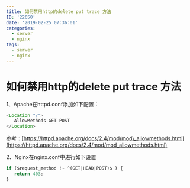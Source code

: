 ```yaml
---
title: 如何禁用http的delete put trace 方法
ID: '22650'
date: '2019-02-25 07:36:01'
categories:
  - server
  - nginx
tags:
  - server
  - nginx
---
```


# 如何禁用http的delete put trace 方法

1、Apache在httpd.conf添加如下配置：

``` js 
<Location "/">
   AllowMethods GET POST
</Location>
```

参考：[https://httpd.apache.org/docs/2.4/mod/mod\_allowmethods.html](https://httpd.apache.org/docs/2.4/mod/mod_allowmethods.html)

2、Nginx在nginx.conf中进行如下设置

``` js 
if ($request_method !~ ^(GET|HEAD|POST)$ ) {
   return 403;
}
```
 
 
 
 
 
 
 
 
 
 
 
 
 
 
 
 
 
 
 
 
